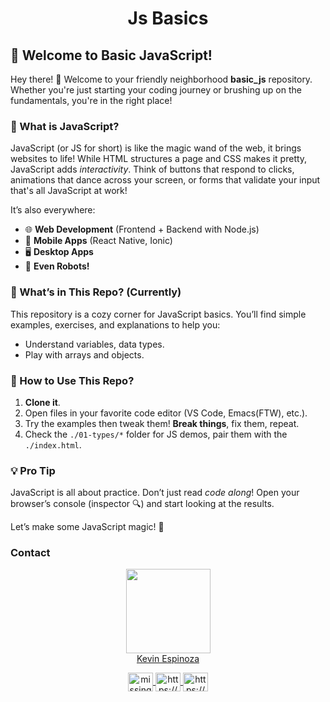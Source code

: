 <h1 style="text-align: center"> Js Basics </h1>

## :star2: Welcome to Basic JavaScript!

Hey there! :wave: Welcome to your friendly neighborhood **basic_js** repository.
Whether you're just starting your coding journey or brushing up on the
fundamentals, you're in the right place!

### :thinking: What is JavaScript?
JavaScript (or JS for short) is like the magic wand of the web, it brings
websites to life! While HTML structures a page and CSS makes it pretty,
JavaScript adds *interactivity*. Think of buttons that respond to clicks,
animations that dance across your screen, or forms that validate your input
that's all JavaScript at work!

It’s also everywhere:
- :globe_with_meridians: **Web Development** (Frontend + Backend with Node.js)
- :iphone: **Mobile Apps** (React Native, Ionic)
- :desktop_computer: **Desktop Apps**
- :robot: **Even Robots!**

### :thinking: What’s in This Repo? (Currently)
This repository is a cozy corner for JavaScript basics. You’ll find simple
examples, exercises, and explanations to help you:
- Understand variables, data types.
- Play with arrays and objects.

### :rocket: How to Use This Repo?
1. **Clone it**.
2. Open files in your favorite code editor (VS Code, Emacs(FTW), etc.).
3. Try the examples then tweak them! **Break things**, fix them, repeat.
4. Check the `./01-types/*` folder for JS demos, pair them with the
`./index.html`.

### :bulb: Pro Tip
JavaScript is all about practice. Don’t just read *code along*! Open your
browser’s console (inspector :mag:) and start looking at the results.

Let’s make some JavaScript magic! :tophat:

### Contact

<p align="center">
  <img
    src="https://avatars.githubusercontent.com/u/105649198?v=4"
    width=135>
  <br>
  <a href="https://github.com/KevinYeff"><h>Kevin Espinoza</h></a>
</p>

<p align="center">
  <a
    href="https://twitter.com/missingyeff"
    target="blank"
  >
    <img
      align="center"
      src="https://raw.githubusercontent.com/rahuldkjain/github-profile-readme-generator/master/src/images/icons/Social/twitter.svg"
      alt="missingyeff"
      height="30"
      width="40"
    />
  </a>
  <a
    href="https://www.linkedin.com/in/kevin-espinoza-salguedo-81a0a223b/"
    target="blank"
  >
    <img
      align="center"
      src="https://raw.githubusercontent.com/rahuldkjain/github-profile-readme-generator/master/src/images/icons/Social/linked-in-alt.svg"
      alt="https://www.linkedin.com/in/kevin-espinoza-salguedo-81a0a223b"
      height="30"
      width="40"
    />
  </a>
  <a
    href="https://github.com/KevinYeff"
    target="blank"
  >
    <img
      align="center"
      src="https://raw.githubusercontent.com/rahuldkjain/github-profile-readme-generator/master/src/images/icons/Social/github.svg"
      alt="https://www.github.com/KevinYeff"
      height="30"
      width="40"
    />
  </a>
</p>
